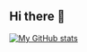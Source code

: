 ## Hi there 👋

[![My GitHub stats](https://github-readme-stats.vercel.app/api?username=Sadri199)](https://github.com/Sadri199/github-readme-stats)
<!--
**Sadri199/Sadri199** is a ✨ _special_ ✨ repository because its `README.md` (this file) appears on your GitHub profile.

Here are some ideas to get you started:

- 🔭 I’m currently working on ...
- 🌱 I’m currently learning ...
- 👯 I’m looking to collaborate on ...
- 🤔 I’m looking for help with ...
- 💬 Ask me about ...
- 📫 How to reach me: ...
- 😄 Pronouns: ...
- ⚡ Fun fact: ...
-->
